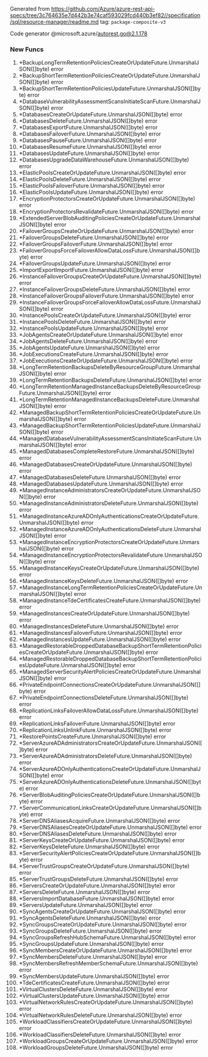 Generated from https://github.com/Azure/azure-rest-api-specs/tree/3c764635e7d442b3e74caf593029fcd440b3ef82//specification/sql/resource-manager/readme.md tag: `package-composite-v3`

Code generator @microsoft.azure/autorest.go@2.1.178


### New Funcs

1. *BackupLongTermRetentionPoliciesCreateOrUpdateFuture.UnmarshalJSON([]byte) error
1. *BackupShortTermRetentionPoliciesCreateOrUpdateFuture.UnmarshalJSON([]byte) error
1. *BackupShortTermRetentionPoliciesUpdateFuture.UnmarshalJSON([]byte) error
1. *DatabaseVulnerabilityAssessmentScansInitiateScanFuture.UnmarshalJSON([]byte) error
1. *DatabasesCreateOrUpdateFuture.UnmarshalJSON([]byte) error
1. *DatabasesDeleteFuture.UnmarshalJSON([]byte) error
1. *DatabasesExportFuture.UnmarshalJSON([]byte) error
1. *DatabasesFailoverFuture.UnmarshalJSON([]byte) error
1. *DatabasesPauseFuture.UnmarshalJSON([]byte) error
1. *DatabasesResumeFuture.UnmarshalJSON([]byte) error
1. *DatabasesUpdateFuture.UnmarshalJSON([]byte) error
1. *DatabasesUpgradeDataWarehouseFuture.UnmarshalJSON([]byte) error
1. *ElasticPoolsCreateOrUpdateFuture.UnmarshalJSON([]byte) error
1. *ElasticPoolsDeleteFuture.UnmarshalJSON([]byte) error
1. *ElasticPoolsFailoverFuture.UnmarshalJSON([]byte) error
1. *ElasticPoolsUpdateFuture.UnmarshalJSON([]byte) error
1. *EncryptionProtectorsCreateOrUpdateFuture.UnmarshalJSON([]byte) error
1. *EncryptionProtectorsRevalidateFuture.UnmarshalJSON([]byte) error
1. *ExtendedServerBlobAuditingPoliciesCreateOrUpdateFuture.UnmarshalJSON([]byte) error
1. *FailoverGroupsCreateOrUpdateFuture.UnmarshalJSON([]byte) error
1. *FailoverGroupsDeleteFuture.UnmarshalJSON([]byte) error
1. *FailoverGroupsFailoverFuture.UnmarshalJSON([]byte) error
1. *FailoverGroupsForceFailoverAllowDataLossFuture.UnmarshalJSON([]byte) error
1. *FailoverGroupsUpdateFuture.UnmarshalJSON([]byte) error
1. *ImportExportImportFuture.UnmarshalJSON([]byte) error
1. *InstanceFailoverGroupsCreateOrUpdateFuture.UnmarshalJSON([]byte) error
1. *InstanceFailoverGroupsDeleteFuture.UnmarshalJSON([]byte) error
1. *InstanceFailoverGroupsFailoverFuture.UnmarshalJSON([]byte) error
1. *InstanceFailoverGroupsForceFailoverAllowDataLossFuture.UnmarshalJSON([]byte) error
1. *InstancePoolsCreateOrUpdateFuture.UnmarshalJSON([]byte) error
1. *InstancePoolsDeleteFuture.UnmarshalJSON([]byte) error
1. *InstancePoolsUpdateFuture.UnmarshalJSON([]byte) error
1. *JobAgentsCreateOrUpdateFuture.UnmarshalJSON([]byte) error
1. *JobAgentsDeleteFuture.UnmarshalJSON([]byte) error
1. *JobAgentsUpdateFuture.UnmarshalJSON([]byte) error
1. *JobExecutionsCreateFuture.UnmarshalJSON([]byte) error
1. *JobExecutionsCreateOrUpdateFuture.UnmarshalJSON([]byte) error
1. *LongTermRetentionBackupsDeleteByResourceGroupFuture.UnmarshalJSON([]byte) error
1. *LongTermRetentionBackupsDeleteFuture.UnmarshalJSON([]byte) error
1. *LongTermRetentionManagedInstanceBackupsDeleteByResourceGroupFuture.UnmarshalJSON([]byte) error
1. *LongTermRetentionManagedInstanceBackupsDeleteFuture.UnmarshalJSON([]byte) error
1. *ManagedBackupShortTermRetentionPoliciesCreateOrUpdateFuture.UnmarshalJSON([]byte) error
1. *ManagedBackupShortTermRetentionPoliciesUpdateFuture.UnmarshalJSON([]byte) error
1. *ManagedDatabaseVulnerabilityAssessmentScansInitiateScanFuture.UnmarshalJSON([]byte) error
1. *ManagedDatabasesCompleteRestoreFuture.UnmarshalJSON([]byte) error
1. *ManagedDatabasesCreateOrUpdateFuture.UnmarshalJSON([]byte) error
1. *ManagedDatabasesDeleteFuture.UnmarshalJSON([]byte) error
1. *ManagedDatabasesUpdateFuture.UnmarshalJSON([]byte) error
1. *ManagedInstanceAdministratorsCreateOrUpdateFuture.UnmarshalJSON([]byte) error
1. *ManagedInstanceAdministratorsDeleteFuture.UnmarshalJSON([]byte) error
1. *ManagedInstanceAzureADOnlyAuthenticationsCreateOrUpdateFuture.UnmarshalJSON([]byte) error
1. *ManagedInstanceAzureADOnlyAuthenticationsDeleteFuture.UnmarshalJSON([]byte) error
1. *ManagedInstanceEncryptionProtectorsCreateOrUpdateFuture.UnmarshalJSON([]byte) error
1. *ManagedInstanceEncryptionProtectorsRevalidateFuture.UnmarshalJSON([]byte) error
1. *ManagedInstanceKeysCreateOrUpdateFuture.UnmarshalJSON([]byte) error
1. *ManagedInstanceKeysDeleteFuture.UnmarshalJSON([]byte) error
1. *ManagedInstanceLongTermRetentionPoliciesCreateOrUpdateFuture.UnmarshalJSON([]byte) error
1. *ManagedInstanceTdeCertificatesCreateFuture.UnmarshalJSON([]byte) error
1. *ManagedInstancesCreateOrUpdateFuture.UnmarshalJSON([]byte) error
1. *ManagedInstancesDeleteFuture.UnmarshalJSON([]byte) error
1. *ManagedInstancesFailoverFuture.UnmarshalJSON([]byte) error
1. *ManagedInstancesUpdateFuture.UnmarshalJSON([]byte) error
1. *ManagedRestorableDroppedDatabaseBackupShortTermRetentionPoliciesCreateOrUpdateFuture.UnmarshalJSON([]byte) error
1. *ManagedRestorableDroppedDatabaseBackupShortTermRetentionPoliciesUpdateFuture.UnmarshalJSON([]byte) error
1. *ManagedServerSecurityAlertPoliciesCreateOrUpdateFuture.UnmarshalJSON([]byte) error
1. *PrivateEndpointConnectionsCreateOrUpdateFuture.UnmarshalJSON([]byte) error
1. *PrivateEndpointConnectionsDeleteFuture.UnmarshalJSON([]byte) error
1. *ReplicationLinksFailoverAllowDataLossFuture.UnmarshalJSON([]byte) error
1. *ReplicationLinksFailoverFuture.UnmarshalJSON([]byte) error
1. *ReplicationLinksUnlinkFuture.UnmarshalJSON([]byte) error
1. *RestorePointsCreateFuture.UnmarshalJSON([]byte) error
1. *ServerAzureADAdministratorsCreateOrUpdateFuture.UnmarshalJSON([]byte) error
1. *ServerAzureADAdministratorsDeleteFuture.UnmarshalJSON([]byte) error
1. *ServerAzureADOnlyAuthenticationsCreateOrUpdateFuture.UnmarshalJSON([]byte) error
1. *ServerAzureADOnlyAuthenticationsDeleteFuture.UnmarshalJSON([]byte) error
1. *ServerBlobAuditingPoliciesCreateOrUpdateFuture.UnmarshalJSON([]byte) error
1. *ServerCommunicationLinksCreateOrUpdateFuture.UnmarshalJSON([]byte) error
1. *ServerDNSAliasesAcquireFuture.UnmarshalJSON([]byte) error
1. *ServerDNSAliasesCreateOrUpdateFuture.UnmarshalJSON([]byte) error
1. *ServerDNSAliasesDeleteFuture.UnmarshalJSON([]byte) error
1. *ServerKeysCreateOrUpdateFuture.UnmarshalJSON([]byte) error
1. *ServerKeysDeleteFuture.UnmarshalJSON([]byte) error
1. *ServerSecurityAlertPoliciesCreateOrUpdateFuture.UnmarshalJSON([]byte) error
1. *ServerTrustGroupsCreateOrUpdateFuture.UnmarshalJSON([]byte) error
1. *ServerTrustGroupsDeleteFuture.UnmarshalJSON([]byte) error
1. *ServersCreateOrUpdateFuture.UnmarshalJSON([]byte) error
1. *ServersDeleteFuture.UnmarshalJSON([]byte) error
1. *ServersImportDatabaseFuture.UnmarshalJSON([]byte) error
1. *ServersUpdateFuture.UnmarshalJSON([]byte) error
1. *SyncAgentsCreateOrUpdateFuture.UnmarshalJSON([]byte) error
1. *SyncAgentsDeleteFuture.UnmarshalJSON([]byte) error
1. *SyncGroupsCreateOrUpdateFuture.UnmarshalJSON([]byte) error
1. *SyncGroupsDeleteFuture.UnmarshalJSON([]byte) error
1. *SyncGroupsRefreshHubSchemaFuture.UnmarshalJSON([]byte) error
1. *SyncGroupsUpdateFuture.UnmarshalJSON([]byte) error
1. *SyncMembersCreateOrUpdateFuture.UnmarshalJSON([]byte) error
1. *SyncMembersDeleteFuture.UnmarshalJSON([]byte) error
1. *SyncMembersRefreshMemberSchemaFuture.UnmarshalJSON([]byte) error
1. *SyncMembersUpdateFuture.UnmarshalJSON([]byte) error
1. *TdeCertificatesCreateFuture.UnmarshalJSON([]byte) error
1. *VirtualClustersDeleteFuture.UnmarshalJSON([]byte) error
1. *VirtualClustersUpdateFuture.UnmarshalJSON([]byte) error
1. *VirtualNetworkRulesCreateOrUpdateFuture.UnmarshalJSON([]byte) error
1. *VirtualNetworkRulesDeleteFuture.UnmarshalJSON([]byte) error
1. *WorkloadClassifiersCreateOrUpdateFuture.UnmarshalJSON([]byte) error
1. *WorkloadClassifiersDeleteFuture.UnmarshalJSON([]byte) error
1. *WorkloadGroupsCreateOrUpdateFuture.UnmarshalJSON([]byte) error
1. *WorkloadGroupsDeleteFuture.UnmarshalJSON([]byte) error
